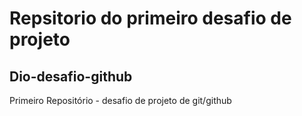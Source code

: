 # Repsitorio do primeiro desafio de projeto
## Dio-desafio-github
Primeiro Repositório - desafio de projeto de git/github
